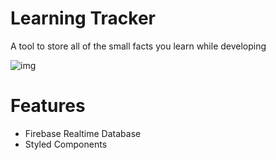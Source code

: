 # Learning Tracker

A tool to store all of the small facts you learn while developing

![img](https://i.imgur.com/epRX13l.png)

# Features

- Firebase Realtime Database
- Styled Components
